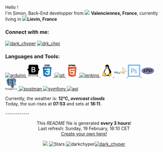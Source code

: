 <p>Hello !</br> I'm Simon, Back-End developper from <img src="https://cdn-icons-png.flaticon.com/512/197/197560.png" width="13"/> <b>Valenciennes, France</b>, currently living in <img src="https://cdn-icons-png.flaticon.com/512/197/197560.png" width="13"/><b>Lievin, France</b></p>

<h3 align="left">Connect with me:</h3>
<p align="left">
<a href="https://twitter.com/dark_chyper" target="blank"><img align="center" src="https://raw.githubusercontent.com/rahuldkjain/github-profile-readme-generator/master/src/images/icons/Social/twitter.svg" alt="dark_chyper" height="30" width="40" /></a>
<a href="https://instagram.com/drk_chpr" target="blank"><img align="center" src="https://raw.githubusercontent.com/rahuldkjain/github-profile-readme-generator/master/src/images/icons/Social/instagram.svg" alt="drk_chpr" height="30" width="40" /></a>
</p>

<h3 align="left">Languages and Tools:</h3>
<p align="left"> 
    <a href="https://www.arduino.cc/" target="_blank" rel="noreferrer"> <img src="https://cdn.worldvectorlogo.com/logos/arduino-1.svg" alt="arduino" width="40" height="40"/> </a>
    <a href="https://getbootstrap.com" target="_blank" rel="noreferrer"> <img src="https://raw.githubusercontent.com/devicons/devicon/master/icons/bootstrap/bootstrap-plain-wordmark.svg" alt="bootstrap" width="40" height="40"/> </a>
 <a href="https://www.w3schools.com/css/" target="_blank" rel="noreferrer"> <img src="https://raw.githubusercontent.com/devicons/devicon/master/icons/css3/css3-original-wordmark.svg" alt="css3" width="40" height="40"/> </a>
 <a href="https://git-scm.com/" target="_blank" rel="noreferrer"> <img src="https://www.vectorlogo.zone/logos/git-scm/git-scm-icon.svg" alt="git" width="40" height="40"/> </a>
 <a href="https://www.w3.org/html/" target="_blank" rel="noreferrer"> <img src="https://raw.githubusercontent.com/devicons/devicon/master/icons/html5/html5-original-wordmark.svg" alt="html5" width="40" height="40"/> </a>
 <a href="https://www.jenkins.io" target="_blank" rel="noreferrer"> <img src="https://www.vectorlogo.zone/logos/jenkins/jenkins-icon.svg" alt="jenkins" width="40" height="40"/> </a>
 <a href="https://www.linux.org/" target="_blank" rel="noreferrer"> <img src="https://raw.githubusercontent.com/devicons/devicon/master/icons/linux/linux-original.svg" alt="linux" width="40" height="40"/> </a>
 <a href="https://www.mysql.com/" target="_blank" rel="noreferrer"> <img src="https://raw.githubusercontent.com/devicons/devicon/master/icons/mysql/mysql-original-wordmark.svg" alt="mysql" width="40" height="40"/> </a>
 <a href="https://www.photoshop.com/en" target="_blank" rel="noreferrer"> <img src="https://raw.githubusercontent.com/devicons/devicon/master/icons/photoshop/photoshop-line.svg" alt="photoshop" width="40" height="40"/> </a>
 <a href="https://www.php.net" target="_blank" rel="noreferrer"> <img src="https://raw.githubusercontent.com/devicons/devicon/master/icons/php/php-original.svg" alt="php" width="40" height="40"/> </a>
 <a href="https://www.postgresql.org" target="_blank" rel="noreferrer"> <img src="https://raw.githubusercontent.com/devicons/devicon/master/icons/postgresql/postgresql-original-wordmark.svg" alt="postgresql" width="40" height="40"/> </a>
 <a href="https://postman.com" target="_blank" rel="noreferrer"> <img src="https://www.vectorlogo.zone/logos/getpostman/getpostman-icon.svg" alt="postman" width="40" height="40"/> </a>
 <a href="https://symfony.com" target="_blank" rel="noreferrer"> <img src="https://symfony.com/logos/symfony_black_03.svg" alt="symfony" width="40" height="40"/> </a>
 <a href="https://api-platform.com/" target="_blank" rel="noreferrer"><img alt="api" src="https://img.shields.io/badge/-API-2FC1C1?style=flat" /></a>
 </p>
Currently, the weather is: <b> 12°C, <i>overcast clouds</i></b>
</br>Today, the sun rises at <b>07:53</b> and sets at <b>18:11</b>.
</p>
------------
<p align="center">This <i>README</i> file is generated <b>every 3 hours</b>!</br>Last refresh: Sunday, 19 February, 16:10 CET<br /><a href="https://medium.com/@th.guibert/how-to-create-a-self-updating-readme-md-for-your-github-profile-f8b05744ca91">Create your own here!</a></p>
<p align="center"><img src="https://github.com/DarkChyper/DarkChyper/workflows/README%20build/badge.svg" /> <img alt="Stars" src="https://img.shields.io/github/stars/DarkChyper/DarkChyper?style=flat-square&labelColor=343b41"/> <img src="https://komarev.com/ghpvc/?username=darkchyper&label=Profile%20views&color=0e75b6&style=flat" alt="darkchyper" /><a href="https://twitter.com/dark_chyper" target="blank"><img src="https://img.shields.io/twitter/follow/dark_chyper?logo=twitter&style=for-the-badge" alt="dark_chyper" /></a></p>

